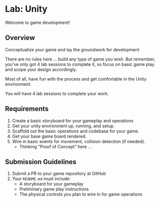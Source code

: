 # Lab: Unity

Welcome to game development!

## Overview

Conceptualize your game and lay the groundwork for development

There are no rules here ... build any type of game you wish. But remember, you've only got 4 lab sessions to complete it, so focus on basic game play and scope your design accordingly.

Most of all, have fun with the process and get comfortable in the Unity environment.

You will have 4 lab sessions to complete your work.

## Requirements

1. Create a basic storyboard for your gameplay and operations
1. Get your unity environment up, running, and setup.
1. Scaffold out the basic operations and codebase for your game.
1. Get your base game board rendered.
1. Wire in basic events for movement, collision detection (if needed).
   - Thinking "Proof of Concept" here ...

## Submission Guidelines

1. Submit a PR to your game repository at GitHub
1. Your `README.md` must include:
   - A storyboard for your gameplay
   - Preliminary game play instructions
   - The physical controls you plan to wire in for game operations
